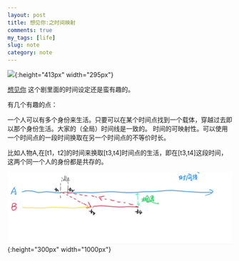 ```yaml
---
layout: post
title: 想见你:之时间映射
comments: true
my_tags: [life]
slug: note
category: note
---
```



![](https://img3.doubanio.com/view/photo/raw/public/p2576977981.jpg){:height="413px" width="295px"}

 [想见你](https://movie.douban.com/subject/30468961/) 这个剧里面的时间设定还是蛮有趣的。


有几个有趣的点：

一个人可以有多个身份来生活。只要可以在某个时间点找到一个载体，穿越过去即以那个身份生活。大家的（全局）时间线是一致的。
时间的可映射性。可以使用一个时间点的一段时间换取在另一个时间点的不等价时长。

比如人物A,在[t1，t2]的时间来换取[t3,t4]时间点的生活，即在[t3,t4]这段时间，这两个同一个人的身份都是共存的。

![](/images/2020-01-31-image-0.jpg){:height="300px" width="1000px"}










